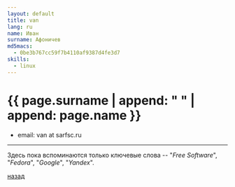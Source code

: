 ```yaml
---
layout: default
title: van
lang: ru
name: Иван
surname: Афоничев
md5macs:
  - 0be3b767cc59f7b4110af9387d4fe3d7
skills:
  - linux
---
```


# [](#header-1) {{ page.surname | append: " " | append: page.name }}

* email: van at sarfsc.ru

_________

Здесь пока вспоминаются только ключевые слова --
"*Free Software*", "*Fedora*", "*Google*", "*Yandex*".

[назад](../experts/)

